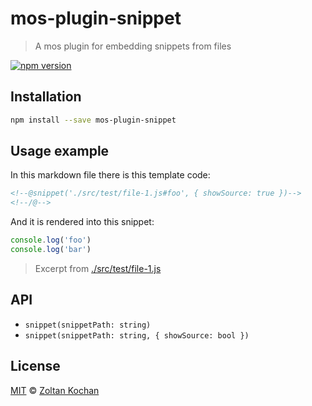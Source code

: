 <!--@'# ' + pkg.name-->
# mos-plugin-snippet
<!--/@-->

<!--@'> ' + pkg.description-->
> A mos plugin for embedding snippets from files
<!--/@-->

<!--@shields.flatSquare('npm')-->
[![npm version](https://img.shields.io/npm/v/mos-plugin-snippet.svg?style=flat-square)](https://www.npmjs.com/package/mos-plugin-snippet)
<!--/@-->

## Installation

```sh
npm install --save mos-plugin-snippet
```

## Usage example

In this markdown file there is this template code:

```md
<!--@snippet('./src/test/file-1.js#foo', { showSource: true })-->
<!--/@-->
```

And it is rendered into this snippet:

<!--@snippet('./src/test/file-1.js#foo', { showSource: true })-->
```js
console.log('foo')
console.log('bar')
```

> Excerpt from [./src/test/file-1.js](./src/test/file-1.js#L8-L9)
<!--/@-->

## API

- `snippet(snippetPath: string)`
- `snippet(snippetPath: string, { showSource: bool })`

## License

[MIT](./LICENSE) © [Zoltan Kochan](http://kochan.io)
